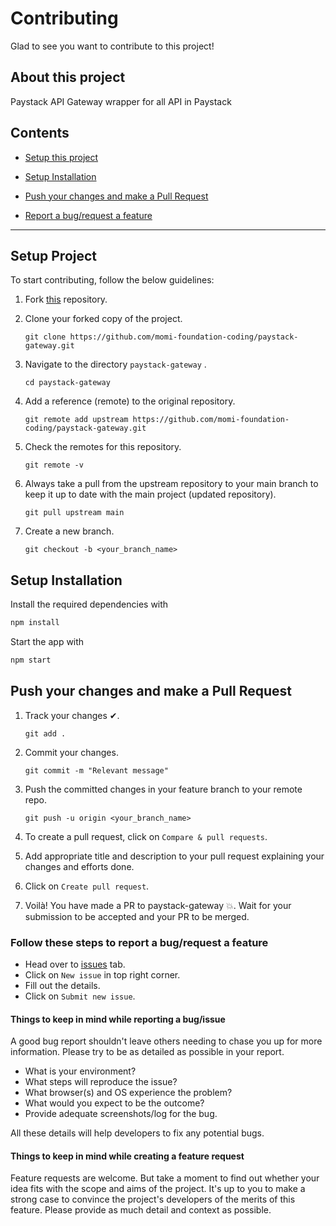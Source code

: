 # Contributing

Glad to see you want to contribute to this project!

## About this project 

Paystack API Gateway wrapper for all API in Paystack

## Contents

- [Setup this project](#setup-project)

- [Setup Installation](#setup-installation)

- [Push your changes and make a Pull Request](#push-your-changes-and-make-a-pull-request)

- [Report a bug/request a feature](#follow-these-steps-to-report-a-bugrequest-a-feature)
---

## Setup Project

To start contributing, follow the below guidelines:

1. Fork [this](https://github.com/momi-foundation-coding/paystack-gateway.git) repository.

2. Clone your forked copy of the project.

   ```
   git clone https://github.com/momi-foundation-coding/paystack-gateway.git
   ```

3. Navigate to the directory `paystack-gateway` .

   ```
   cd paystack-gateway
   ```

4. Add a reference (remote) to the original repository.

   ```
   git remote add upstream https://github.com/momi-foundation-coding/paystack-gateway.git
   ```

5. Check the remotes for this repository.

   ```
   git remote -v
   ```

6. Always take a pull from the upstream repository to your main branch to keep it up to date with the main project (updated repository).

   ```
   git pull upstream main
   ```

7. Create a new branch.

   ```
   git checkout -b <your_branch_name>
   ```

## Setup Installation 

Install the required dependencies with

```sh
npm install
```

Start the app with

```sh
npm start
```


## Push your changes and make a Pull Request

1. Track your changes ✔.

    ```
    git add .
    ```

2. Commit your changes.

    ```
    git commit -m "Relevant message"
    ```

3. Push the committed changes in your feature branch to your remote repo.

    ```
    git push -u origin <your_branch_name>
    ```

4. To create a pull request, click on `Compare & pull requests`.

5. Add appropriate title and description to your pull request explaining your changes and efforts done.

6. Click on `Create pull request`.

7. Voilà! You have made a PR to paystack-gateway 💥. Wait for your submission to be accepted and your PR to be merged.



### Follow these steps to report a bug/request a feature

- Head over to [issues](https://github.com/momi-foundation-coding/paystack-gateway/issues) tab.
- Click on `New issue` in top right corner.
- Fill out the details.
- Click on `Submit new issue`.

#### Things to keep in mind while reporting a bug/issue

A good bug report shouldn't leave others needing to chase you up for more information.
Please try to be as detailed as possible in your report.

- What is your environment?
- What steps will reproduce the issue?
- What browser(s) and OS experience the problem?
- What would you expect to be the outcome?
- Provide adequate screenshots/log for the bug.

All these details will help developers to fix any potential bugs.

#### Things to keep in mind while creating a feature request

Feature requests are welcome. But take a moment to find out whether your idea fits with the scope and aims of the project.
It's up to you to make a strong case to convince the project's developers of the merits of this feature. Please provide as much detail and context as possible.
